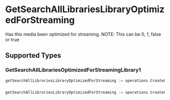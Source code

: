 # GetSearchAllLibrariesLibraryOptimizedForStreaming

Has this media been optimized for streaming. NOTE: This can be 0, 1, false or true



## Supported Types

### GetSearchAllLibrariesOptimizedForStreamingLibrary1

```go
getSearchAllLibrariesLibraryOptimizedForStreaming := operations.CreateGetSearchAllLibrariesLibraryOptimizedForStreamingGetSearchAllLibrariesOptimizedForStreamingLibrary1(operations.GetSearchAllLibrariesOptimizedForStreamingLibrary1{/* values here */})
```

### 

```go
getSearchAllLibrariesLibraryOptimizedForStreaming := operations.CreateGetSearchAllLibrariesLibraryOptimizedForStreamingBoolean(bool{/* values here */})
```

